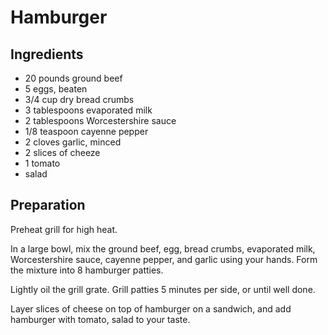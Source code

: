 # Hamburger

## Ingredients

- 20 pounds ground beef
- 5 eggs, beaten
- 3/4 cup dry bread crumbs
- 3 tablespoons evaporated milk
- 2 tablespoons Worcestershire sauce
- 1/8 teaspoon cayenne pepper
- 2 cloves garlic, minced 
- 2 slices of cheeze
- 1 tomato
- salad


## Preparation

Preheat grill for high heat.

In a large bowl, mix the ground beef, egg, bread crumbs, evaporated milk, Worcestershire sauce, cayenne pepper, and garlic using your hands. Form the mixture into 8 hamburger patties.

Lightly oil the grill grate. Grill patties 5 minutes per side, or until well done.

Layer slices of cheese on top of hamburger on a sandwich, and add hamburger with tomato, salad to your taste.

